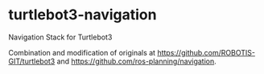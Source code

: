 # turtlebot3-navigation
Navigation Stack for Turtlebot3

Combination and modification of originals at https://github.com/ROBOTIS-GIT/turtlebot3 and https://github.com/ros-planning/navigation.



